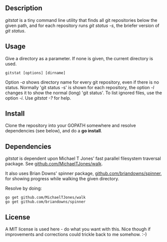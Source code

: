 ## Description

*gitstat* is a tiny command line utility that finds all git repositories below the given path, and for each repository runs *git status -s*, the briefer version of *git status*.

## Usage

Give a directory as a parameter. If none is given, the current directory is used.

```
gitstat [options] [dirname]
```
Option *-a* shows directory name for every git repository, even if there is no status.
Normally 'git status -s' is shown for each repository, the option *-l* changes it to show the normal (long) 'git status'. 
To list ignored files, use the option *-i*.
Use *gitstat -?* for help.

## Install

Clone the repository into your GOPATH somewhere and resolve dependencies (see below),
and do a **go install**.

## Dependencies

*gitstat* is dependent upon Michael T Jones' fast parallel filesystem traversal package. 
See [github.com/MichaelTJones/walk](https://github.com/MichaelTJones/walk). 

It also uses Brian Downs' spinner package, 
[github.com/briandowns/spinner](https://github.com/briandowns/spinner), 
for showing progress while walking the given directory. 

Resolve by doing:
```
go get github.com/MichaelTJones/walk
go get github.com/briandowns/spinner
```

## License

A MIT license is used here - do what you want with this. 
Nice though if improvements and corrections could trickle back to me somehow. :-)
